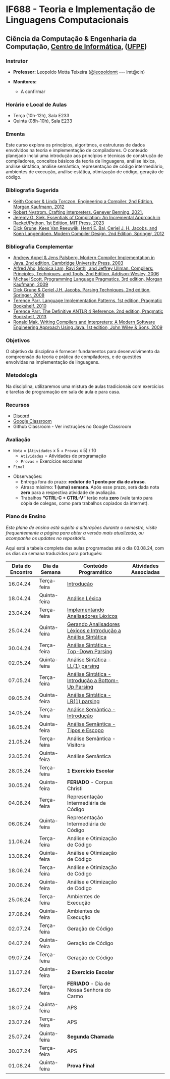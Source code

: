 # IF688 - Teoria e Implementação de Linguagens Computacionais

## Ciência da Computação & Engenharia da Computação, [Centro de Informática](http://www.cin.ufpe.br), ([UFPE](http://www.ufpe.br))

### Instrutor

* **Professor:** Leopoldo Motta Teixeira ([@leopoldomt](https://github.com/leopoldomt) --- lmt@cin)

* **Monitores:** 
  - A confirmar

### Horário e Local de Aulas

* Terça (10h-12h), Sala E233
* Quinta (08h-10h), Sala E233

### Ementa

Este curso explora os princípios, algoritmos, e estruturas de dados envolvidos na teoria e implementação de compiladores. 
O conteúdo planejado inclui uma introdução aos princípios e técnicas de construção de compiladores, conceitos básicos da teoria de linguagens, análise léxica, análise sintática, análise semântica, representação de código intermediário, ambientes de execução, análise estática, otimização de código, geração de código.

### Bibliografia Sugerida

- [Keith Cooper & Linda Torczon. Engineering a Compiler. 2nd Edition, Morgan Kaufmann, 2012](https://www.elsevier.com/books/engineering-a-compiler/cooper/978-0-12-088478-0)
- [Robert Nystrom. Crafting interpreters. Genever Benning, 2021.](https://craftinginterpreters.com/)
- [Jeremy G. Siek. Essentials of Compilation: An Incremental Approach in Racket/Python. 1st Edition, MIT Press, 2023](https://mitpress.mit.edu/9780262048248/essentials-of-compilation/)
- [Dick Grune, Kees Van Reeuwijk, Henri E. Bal, Ceriel J. H. Jacobs, and Koen Langendoen. Modern Compiler Design. 2nd Edition, Springer, 2012](https://dickgrune.com/Books/MCD_2nd_Edition/)

### Bibliografia Complementar
- [Andrew Appel & Jens Palsberg. Modern Compiler Implementation in Java. 2nd edition, Cambridge University Press, 2003](https://www.cs.princeton.edu/~appel/modern/java/)
- [Alfred Aho, Monica Lam, Ravi Sethi, and Jeffrey Ullman. Compilers: Principles, Techniques, and Tools. 2nd Edition, Addison-Wesley, 2006](http://dragonbook.stanford.edu)
- [Michael Scott. Programming Language Pragmatics. 3rd edition, Morgan Kaufmann, 2009](https://www.cs.rochester.edu/u/scott/pragmatics/3e/)
- [Dick Grune & Ceriel J.H. Jacobs. Parsing Techniques. 2nd edition, Springer, 2008](https://dickgrune.com/Books/PTAPG_2nd_Edition/)
- [Terence Parr. Language Implementation Patterns. 1st edition, Pragmatic Bookshelf, 2010](https://pragprog.com/book/tpdsl/language-implementation-patterns)
- [Terence Parr. The Definitive ANTLR 4 Reference. 2nd edition, Pragmatic Bookshelf, 2013](https://pragprog.com/book/tpantlr2/the-definitive-antlr-4-reference)
- [Ronald Mak. Writing Compilers and Interpreters: A Modern Software Engineering Approach Using Java. 1st edition, John Wiley & Sons, 2009](http://www.wiley.com/WileyCDA/WileyTitle/productCd-0470177071.html)

### Objetivos

O objetivo da disciplina é fornecer fundamentos para desenvolvimento da compreensão da teoria e prática de compiladores, e de questões envolvidas na implementação de linguagens.

### Metodologia

Na disciplina, utilizaremos uma mistura de aulas tradicionais com exercícios e tarefas de programação em sala de aula e para casa. 

### Recursos

- [Discord](https://discord.gg/Spk2uvMp)
- [Google Classroom](https://classroom.google.com/c/NjU2NTM3NTE5ODM1?cjc=4t57zae)
- Github Classroom - Ver instruções no Google Classroom


### Avaliação

* `Nota` = (`Atividades` x 5 + `Provas` x 5) / 10 
  * `Atividades` = Atividades de programação
  * `Provas` = Exercícios escolares
* `Final`

- Observações:
  - Entrega fora do prazo: **redutor de 1 ponto por dia de atraso**. 
  - Atraso máximo: **1 (uma) semana**. Após esse prazo, será dada nota **zero** para a respectiva atividade de avaliação.
  - Trabalhos **“CTRL-C + CTRL-V”** terão nota **zero** (vale tanto para cópia de colegas, como para trabalhos copiados da internet).

### Plano de Ensino

*Este plano de ensino está sujeito a alterações durante o semestre, visite frequentemente a página para obter a versão mais atualizada, ou acompanhe os updates no repositório.*

Aqui está a tabela completa das aulas programadas até o dia 03.08.24, com os dias da semana traduzidos para português:

| Data do Encontro | Dia da Semana  | Conteúdo Programático | Atividades Associadas |
|------------------|----------------|-----------------------|-----------------------|
| 16.04.24         | Terça-feira    | [Introdução](2024-04-16.md)            |                       |
| 18.04.24         | Quinta-feira   | [Análise Léxica](2024-04-18.md)        |                       |
| 23.04.24         | Terça-feira    | [Implementando Analisadores Léxicos](2024-04-23.md)    |                       |
| 25.04.24         | Quinta-feira   | [Gerando Analisadores Léxicos e Introdução a Análise Sintática](2024-04-25.md)                      |                       |
| 30.04.24         | Terça-feira    | [Análise Sintática - Top-Down Parsing](2024-04-30.md)                      |                       |
| 02.05.24         | Quinta-feira   | [Análise Sintática - LL(1) parsing](2024-05-02.md)                      |                       |
| 07.05.24         | Terça-feira    | [Análise Sintática - Introdução a Bottom-Up Parsing](2024-05-07.md)                      |                       |
| 09.05.24         | Quinta-feira   | [Análise Sintática - LR(1) parsing](2024-05-09.md)                      |                       |
| 14.05.24         | Terça-feira    | [Análise Semântica - Introdução](2024-05-14.md)                      |                       |
| 16.05.24         | Quinta-feira   | [Análise Semântica - Tipos e Escopo](2024-05-16.md)                      |                       |
| 21.05.24         | Terça-feira    | Análise Semântica - Visitors                      |                       |
| 23.05.24         | Quinta-feira   | Análise Semântica                      |                       |
| 28.05.24         | Terça-feira    | **1 Exercício Escolar**                |                       |
| 30.05.24         | Quinta-feira   | **FERIADO** - Corpus Christi           |                       |
| 04.06.24         | Terça-feira    | Representação Intermediária de Código  |                       |
| 06.06.24         | Quinta-feira   | Representação Intermediária de Código  |                       |
| 11.06.24         | Terça-feira    | Análise e Otimização de Código         |                       |
| 13.06.24         | Quinta-feira   | Análise e Otimização de Código         |                       |
| 18.06.24         | Terça-feira    | Análise e Otimização de Código         |                       |
| 20.06.24         | Quinta-feira   | Análise e Otimização de Código         |                       |
| 25.06.24         | Terça-feira    | Ambientes de Execução                  |                       |
| 27.06.24         | Quinta-feira   | Ambientes de Execução                  |                       |
| 02.07.24         | Terça-feira    | Geração de Código                      |                       |
| 04.07.24         | Quinta-feira   | Geração de Código                      |                       |
| 09.07.24         | Terça-feira    | Geração de Código                      |                       |
| 11.07.24         | Quinta-feira   | **2 Exercício Escolar**                |                      |
| 16.07.24         | Terça-feira    | **FERIADO** - Dia de Nossa Senhora do Carmo  |                       |
| 18.07.24         | Quinta-feira   | APS                      |                       |
| 23.07.24         | Terça-feira    | APS                      |                       |
| 25.07.24         | Quinta-feira   | **Segunda Chamada** |                      |
| 30.07.24         | Terça-feira    | APS                      |                       |
| 01.08.24         | Quinta-feira   | **Prova Final**                |                      |